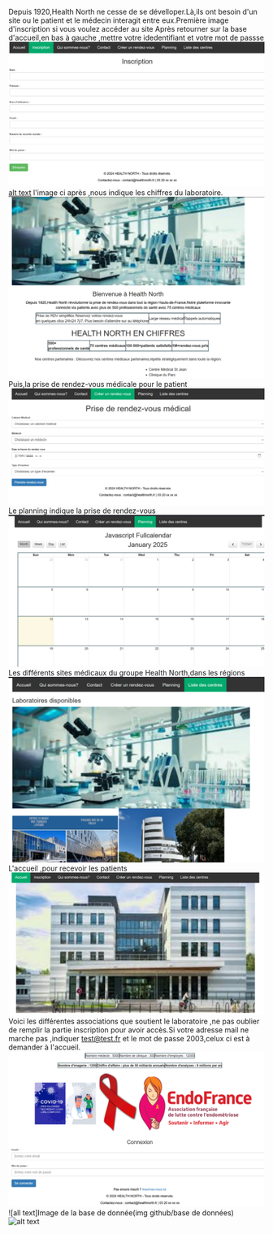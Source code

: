 
Depuis 1920,Health North ne cesse de se dévelloper.Là,ils ont besoin d'un site ou le patient et le médecin interagit entre eux.Première image d'inscription si vous voulez accéder au site
Après retourner sur la base d'accueil,en bas à gauche ,mettre votre idedentifiant et votre mot de passse![alt text](<img github/image 3.png>)
[alt text](README.md) l'image ci après ,nous indique les chiffres du laboratoire.
![alt text](<img github/image 4.png>)Puis,la prise de rendez-vous médicale pour le patient
![alt text](<img github/image 5.png>)Le planning indique la prise de rendez-vous
![alt text](<img github/image 6.png>)Les différents sites médicaux du groupe Health North,dans les régions
![alt text](<img github/image 7.png>)L'accueil ,pour recevoir les patients
![alt text](<img github/image 1.png>)Voici les différentes associations que soutient le laboratoire
,ne pas oublier de remplir la partie inscription pour avoir accès.Si votre adresse mail ne marche pas ,indiquer test@test.fr et le mot de passe 2003,celux ci est à demander à l'accueil.
![alt text](<img github/image 2.png>)
![all text]Image de la base de donnée(img github/base de données)![alt text](<base de données.png>)